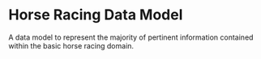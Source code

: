 # Horse Racing Data Model

A data model to represent the majority of pertinent information contained within the basic horse racing domain.  